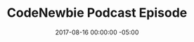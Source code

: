 ---
title: CodeNewbie Podcast Episode
layout: portfolio_item
image: "/img/codenewbie-podcast.png"
date: 2017-08-16 00:00:00 -05:00
tags: [accessibility, podcast]
---
